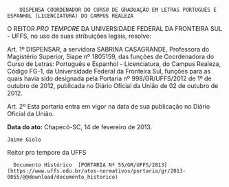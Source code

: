         DISPENSA COORDENADOR DO CURSO DE GRADUAÇÃO EM LETRAS PORTUGUÊS E ESPANHOL (LICENCIATURA) DO CAMPUS REALEZA  

O REITOR *PRO TEMPORE* DA UNIVERSIDADE FEDERAL DA FRONTEIRA SUL - UFFS, no uso de suas atribuições legais, resolve:

 Art. 1º DISPENSAR, a servidora SABRINA CASAGRANDE, Professora do Magistério Superior, Siape nº 1805159, das funções de Coordenadora do Curso de Letras: Português e Espanhol - Licenciatura, do Campus Realeza, Código FG-1, da Universidade Federal da Fronteira Sul, funções para as quais havia sido designada pela Portaria nº 998/GR/UFFS/2012 de 1º de outubro de 2012, publicada no Diário Oficial da União de 02 de outubro de 2012.

 Art. 2º Esta portaria entra em vigor na data de sua publicação no Diário Oficial da União.

  

   **Data do ato:** Chapecó-SC, 14 de fevereiro de 2013.   
 

    Jaime Giolo   
 Reitor pro tempore da UFFS 

      Documento Histórico  [PORTARIA Nº 55/GR/UFFS/2013](https://www.uffs.edu.br/atos-normativos/portaria/gr/2013-0055/@@download/documento_historico)     
      